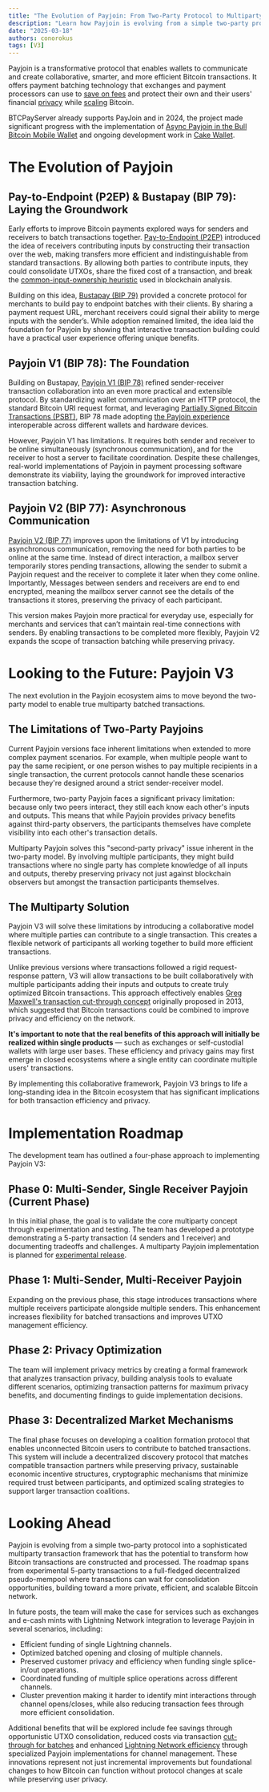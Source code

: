 ```yaml
---
title: "The Evolution of Payjoin: From Two-Party Protocol to Multiparty Framework"
description: "Learn how Payjoin is evolving from a simple two-party protocol into a sophisticated multiparty transaction batching framework"
date: "2025-03-18"
authors: conorokus
tags: [V3]
---
```



Payjoin is a transformative protocol that enables wallets to communicate and create collaborative, smarter, and more efficient Bitcoin transactions. It offers payment batching technology that exchanges and payment processors can use to [save on fees](https://payjoin.org/docs/how-payjoin-saves) and protect their own and their users' financial [privacy](https://payjoin.org/docs/why-payjoin/privacy) while [scaling](https://payjoin.org/docs/why-payjoin/scaling) Bitcoin.

<!-- truncate -->

BTCPayServer already supports PayJoin and in 2024, the project made significant progress with the implementation of [Async Payjoin in the Bull Bitcoin Mobile Wallet](https://www.bullbitcoin.com/blog/bull-bitcoin-wallet-payjoin) and ongoing development work in [Cake Wallet](https://github.com/cake-tech/cake_wallet/pull/1889).

# The Evolution of Payjoin

## Pay-to-Endpoint (P2EP) & Bustapay (BIP 79): Laying the Groundwork

Early efforts to improve Bitcoin payments explored ways for senders and receivers to batch transactions together. [Pay-to-Endpoint (P2EP)](https://blog.blockstream.com/en-improving-privacy-using-pay-to-endpoint/) introduced the idea of receivers contributing inputs by constructing their transaction over the web, making transfers more efficient and indistinguishable from standard transactions. By allowing both parties to contribute inputs, they could consolidate UTXOs, share the fixed cost of a transaction, and break the [common-input-ownership heuristic](https://en.bitcoin.it/wiki/Common-input-ownership_heuristic) used in blockchain analysis.

Building on this idea, [Bustapay (BIP 79)](https://github.com/bitcoin/bips/blob/master/bip-0079.mediawiki) provided a concrete protocol for merchants to build pay to endpoint batches with their clients. By sharing a payment request URL, merchant receivers could signal their ability to merge inputs with the sender’s. While adoption remained limited, the idea laid the foundation for Payjoin by showing that interactive transaction building could have a practical user experience offering unique benefits.

## Payjoin V1 (BIP 78): The Foundation

Building on Bustapay, [Payjoin V1 (BIP 78)](https://payjoin.org/docs/how-it-works/payjoin-v1-bip-78) refined sender-receiver transaction collaboration into an even more practical and extensible protocol. By standardizing wallet communication over an HTTP protocol, the standard Bitcoin URI request format, and leveraging [Partially Signed Bitcoin Transactions (PSBT)](https://en.bitcoin.it/wiki/BIP_0174), BIP 78 made adopting [the Payjoin experience](https://bitcoin.design/guide/case-studies/payjoin/) interoperable across different wallets and hardware devices.

However, Payjoin V1 has limitations. It requires both sender and receiver to be online simultaneously (synchronous communication), and for the receiver to host a server to facilitate coordination. Despite these challenges, real-world implementations of Payjoin in payment processing software demonstrate its viability, laying the groundwork for improved interactive transaction batching.

## Payjoin V2 (BIP 77): Asynchronous Communication

[Payjoin V2 (BIP 77)](https://payjoin.org/docs/how-it-works/payjoin-v2-bip-77) improves upon the limitations of V1 by introducing asynchronous communication, removing the need for both parties to be online at the same time. Instead of direct interaction, a mailbox server temporarily stores pending transactions, allowing the sender to submit a Payjoin request and the receiver to complete it later when they come online. Importantly, Messages between senders and receivers are end to end encrypted, meaning the mailbox server cannot see the details of the transactions it stores, preserving the privacy of each participant.

This version makes Payjoin more practical for everyday use, especially for merchants and services that can’t maintain real-time connections with senders. By enabling transactions to be completed more flexibly, Payjoin V2 expands the scope of transaction batching while preserving privacy.

# Looking to the Future: Payjoin V3

The next evolution in the Payjoin ecosystem aims to move beyond the two-party model to enable true multiparty batched transactions.

## The Limitations of Two-Party Payjoins

Current Payjoin versions face inherent limitations when extended to more complex payment scenarios. For example, when multiple people want to pay the same recipient, or one person wishes to pay multiple recipients in a single transaction, the current protocols cannot handle these scenarios because they're designed around a strict sender-receiver model.

Furthermore, two-party Payjoin faces a significant privacy limitation: because only two peers interact, they still each know each other's inputs and outputs. This means that while Payjoin provides privacy benefits against third-party observers, the participants themselves have complete visibility into each other's transaction details.

Multiparty Payjoin solves this "second-party privacy" issue inherent in the two-party model. By involving multiple participants, they might build transactions where no single party has complete knowledge of all inputs and outputs, thereby preserving privacy not just against blockchain observers but amongst the transaction participants themselves.

## The Multiparty Solution

Payjoin V3 will solve these limitations by introducing a collaborative model where multiple parties can contribute to a single transaction. This creates a flexible network of participants all working together to build more efficient transactions.

Unlike previous versions where transactions followed a rigid request-response pattern, V3 will allow transactions to be built collaboratively with multiple participants adding their inputs and outputs to create truly optimized Bitcoin transactions. This approach effectively enables [Greg Maxwell's transaction cut-through concept](https://bitcointalk.org/index.php?topic=281848.0) originally proposed in 2013, which suggested that Bitcoin transactions could be combined to improve privacy and efficiency on the network.

**It's important to note that the real benefits of this approach will initially be realized within single products** — such as exchanges or self-custodial wallets with large user bases. These efficiency and privacy gains may first emerge in closed ecosystems where a single entity can coordinate multiple users' transactions.

By implementing this collaborative framework, Payjoin V3 brings to life a long-standing idea in the Bitcoin ecosystem that has significant implications for both transaction efficiency and privacy.

# Implementation Roadmap

The development team has outlined a four-phase approach to implementing Payjoin V3:

## Phase 0: Multi-Sender, Single Receiver Payjoin (Current Phase)

In this initial phase, the goal is to validate the core multiparty concept through experimentation and testing. The team has developed a prototype demonstrating a 5-party transaction (4 senders and 1 receiver) and documenting tradeoffs and challenges. A multiparty Payjoin implementation is planned for [experimental release](https://github.com/payjoin/rust-payjoin/pull/434).

## Phase 1: Multi-Sender, Multi-Receiver Payjoin

Expanding on the previous phase, this stage introduces transactions where multiple receivers participate alongside multiple senders. This enhancement increases flexibility for batched transactions and improves UTXO management efficiency.

## Phase 2: Privacy Optimization

The team will implement privacy metrics by creating a formal framework that analyzes transaction privacy, building analysis tools to evaluate different scenarios, optimizing transaction patterns for maximum privacy benefits, and documenting findings to guide implementation decisions.

## Phase 3: Decentralized Market Mechanisms

The final phase focuses on developing a coalition formation protocol that enables unconnected Bitcoin users to contribute to batched transactions. This system will include a decentralized discovery protocol that matches compatible transaction partners while preserving privacy, sustainable economic incentive structures, cryptographic mechanisms that minimize required trust between participants, and optimized scaling strategies to support larger transaction coalitions.

# Looking Ahead

Payjoin is evolving from a simple two-party protocol into a sophisticated multiparty transaction framework that has the potential to transform how Bitcoin transactions are constructed and processed. The roadmap spans from experimental 5-party transactions to a full-fledged decentralized pseudo-mempool where transactions can wait for consolidation opportunities, building toward a more private, efficient, and scalable Bitcoin network.

In future posts, the team will make the case for services such as exchanges and e-cash mints with Lightning Network integration to leverage Payjoin in several scenarios, including:

- Efficient funding of single Lightning channels.
- Optimized batched opening and closing of multiple channels.
- Preserved customer privacy and efficiency when funding single splice-in/out operations.
- Coordinated funding of multiple splice operations across different channels.
- Cluster prevention making it harder to identify mint interactions through channel opens/closes, while also reducing transaction fees through more efficient consolidation.

Additional benefits that will be explored include fee savings through opportunistic UTXO consolidation, reduced costs via transaction [cut-through for batches](https://payjoin.org/docs/how-payjoin-saves#payjoin-payment-batching) and enhanced [Lightning Network efficiency](https://payjoin.org/docs/why-payjoin/lightning) through specialized Payjoin implementations for channel management. These innovations represent not just incremental improvements but foundational changes to how Bitcoin can function without protocol changes at scale while preserving user privacy.
